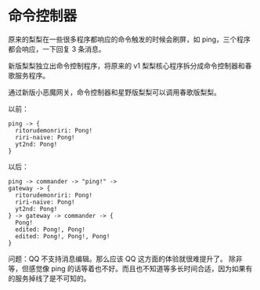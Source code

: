 # 命令控制器

原来的梨梨在一些很多程序都响应的命令触发的时候会刷屏，如 ping，三个程序都会响应，一下回复 3 条消息。

新版梨梨独立出命令控制程序，将原来的 v1 梨梨核心程序拆分成命令控制器和春歌服务程序。

通过新版小恶魔网关，命令控制器和星野版梨梨可以调用春歌版梨梨。

以前：

```
ping -> {  
  ritorudemonriri: Pong!
  riri-naive: Pong!
  yt2nd: Pong!
}
```

以后：

```
ping -> commander -> "ping!" -> 
gateway -> {  
  ritorudemonriri: Pong!
  riri-naive: Pong!
  yt2nd: Pong!
} -> gateway -> commander -> {
  Pong!
  edited: Pong!, Pong!
  edited: Pong!, Pong!, Pong!
}
```

问题：QQ 不支持消息编辑。那么应该 QQ 这方面的体验就很难提升了。
除非等，但感觉像 ping 的话等着也不好。而且也不知道等多长时间合适，因为如果有的服务掉线了是不可知的。
